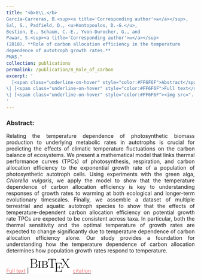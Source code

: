 ```yaml
---
title: "<b>8\\.</b> 
García-Carreras, B.<sup><a title='Corresponding author'>✉</a></sup>, 
Sal, S., Padfield, D., <u>Kontopoulos, D.-G.</u>, 
Bestion, E., Schaum, C.-E., Yvon-Durocher, G., and 
Pawar, S.<sup><a title='Corresponding author'>✉</a></sup>
(2018). **Role of carbon allocation efficiency in the temperature 
dependence of autotroph growth rates.** 
PNAS."
collection: publications
permalink: /publication/8_Role_of_carbon
excerpt: '
  [<span class="underline-on-hover" style="color:#FF6F6F">Abstract</span>](../publication/8_Role_of_carbon)
\| [<span class="underline-on-hover" style="color:#FF6F6F">Full text</span>](https://doi.org/10.1073/pnas.1800222115)
\| [<span class="underline-on-hover" style="color:#FF6F6F"><img src="../images/bibtex.svg">citation</span>](../bibtex/8_Role_of_carbon.bib)
'
---
```


### Abstract:

<p style='text-align: justify;'>
Relating the temperature dependence of photosynthetic biomass 
production to underlying metabolic rates in autotrophs is crucial for 
predicting the effects of climatic temperature fluctuations on the 
carbon balance of ecosystems. We present a mathematical model that links 
thermal performance curves (TPCs) of photosynthesis, respiration, and 
carbon allocation efficiency to the exponential growth rate of a 
population of photosynthetic autotroph cells. Using experiments with 
the green alga, <i>Chlorella vulgaris</i>, we apply the model to show that the 
temperature dependence of carbon allocation efficiency is key to 
understanding responses of growth rates to warming at both ecological 
and longer-term evolutionary timescales. Finally, we assemble a dataset 
of multiple terrestrial and aquatic autotroph species to show that the 
effects of temperature-dependent carbon allocation efficiency on 
potential growth rate TPCs are expected to be consistent across taxa. 
In particular, both the thermal sensitivity and the optimal temperature 
of growth rates are expected to change significantly due to temperature 
dependence of carbon allocation efficiency alone. Our study provides a 
foundation for understanding how the temperature dependence of carbon 
allocation determines how population growth rates respond to temperature.
</p>

[<span class="underline-on-hover" style="color:#FF6F6F">Full text</span>](https://doi.org/10.1073/pnas.1800222115)
\| [<span class="underline-on-hover" style="color:#FF6F6F"><img src="../images/bibtex.svg">citation</span>](../bibtex/8_Role_of_carbon.bib)

